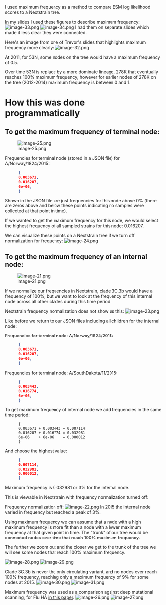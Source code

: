 I used maximum frequency as a method to compare ESM log likelihood scores to a Nextstrain tree.

In my slides I used these figures to describe maximum frequency:
<img
src="../Maximum%20Frequency/2e2beeec9ae8a54ae5f10136828449a430732729.png"
class="wikilink" alt="image-33.png" />
<img
src="../Maximum%20Frequency/b829fb45b1e922e14960544de00f4fe6709acc25.png"
class="wikilink" alt="image-34.png" />
I had them on separate slides which made it less clear they were connected.

Here's an image from one of Trevor's slides that highlights maximum frequency more clearly:
<img
src="../Maximum%20Frequency/0cb2934e8e83d7145a6353fc8504681954520fec.png"
class="wikilink" alt="image-32.png" />

At 2011, for 53N, some nodes on the tree would have a maximum frequency of 0.5.

Over time 53N is replace by a more dominate lineage, 278K that eventually reaches 100% maximum frequency, however for earlier nodes of 278K on the tree (2012-2014) maximum frequency is between 0 and 1.

# How this was done programmatically

## To get the maximum frequency of terminal node:

<figure>
<img
src="../Maximum%20Frequency/b6523c04d96a268fac7bf93f2f0663361568537f.png"
class="wikilink" alt="image-25.png" />
<figcaption aria-hidden="true">image-25.png</figcaption>
</figure>

Frequencies for terminal node (stored in a JSON file) for A/Norway/1824/2015:

``` json
      {
      0.003671,
      0.016207,
      6e-06,
      }
```

Shown in the JSON file are just frequencies for this node above 0% (there are zeros above and below these points indicating no samples were collected at that point in time).

If we wanted to get the maximum frequency for this node, we would select the highest frequency of all sampled strains for this node: 0.016207.

We can visualize these points on a Nextstrain tree if we turn off normalization for frequency:
<img
src="../Maximum%20Frequency/495ab18b066062ed3be1d27610792086848610c7.png"
class="wikilink" alt="image-24.png" />

## To get the maximum frequency of an internal node:

<figure>
<img
src="../Maximum%20Frequency/3a30ae7205d44a2494cb1fd21d84160f9842ea6f.png"
class="wikilink" alt="image-21.png" />
<figcaption aria-hidden="true">image-21.png</figcaption>
</figure>

If we normalize our frequencies in Nextstrain, clade 3C.3b would have a frequency of 100%, but we want to look at the frequency of this internal node across all other clades during this time period.

Nextstrain frequency normalization does not show us this:
<img
src="../Maximum%20Frequency/3689bd5d18730604a4efdaab6cba06a2fa41d2f4.png"
class="wikilink" alt="image-23.png" />

Like before we return to our JSON files including all children for the internal node:

Frequencies for terminal node: A/Norway/1824/2015:

``` json
      {
      0.003671,
      0.016207,
      6e-06,
      }
```

Frequencies for terminal node: A/SouthDakota/11/2015:

``` json
      {
      0.003443,
      0.016774,
      6e-06,
      }
```

To get maximum frequency of internal node we add frequencies in the same time period:

          {         
          0.003671 + 0.003443 = 0.007114
          0.016207 + 0.016774 = 0.032981
          6e-06    + 6e-06    = 0.000012
          }

And choose the highest value:

``` json
      {         
      0.007114,
      0.032981,
      0.000012,
      }
```

Maximum frequency is 0.032981 or 3% for the internal node.

This is viewable in Nextstrain with frequency normalization turned off:

Frequency normalization off:
<img
src="../Maximum%20Frequency/b4ec2d26708cadf0329bf59e3016020a25eb99c3.png"
class="wikilink" alt="image-22.png" />
In 2015 the internal node varied in frequency but reached a peak of 3%.

Using maximum frequency we can assume that a node with a high maximum frequency is more fit than a node with a lower maximum frequency at that given point in time. The "trunk" of our tree would be connected nodes over time that reach 100% maximum frequency.

The further we zoom out and the closer we get to the trunk of the tree we will see some nodes that reach 100% maximum frequency.

<img
src="../Maximum%20Frequency/92c2db5de0d31dfc41baff6a96fa227671acc24c.png"
class="wikilink" alt="image-28.png" />
<img
src="../Maximum%20Frequency/b9511a733447ac1bd773f297b1676fa51a89e0d1.png"
class="wikilink" alt="image-29.png" />

Clade 3C.3b is never the only circulating variant, and no nodes ever reach 100% frequency, reaching only a maximum frequency of 9% for some nodes at 2015.
<img
src="../Maximum%20Frequency/87be63cbd69cf4a6700d71c6dc29c74401f79b78.png"
class="wikilink" alt="image-30.png" />
<img
src="../Maximum%20Frequency/c0ece4220547b941377868432229bbb18bb87f80.png"
class="wikilink" alt="image-31.png" />

Maximum frequency was used as a comparison against deep mutational scanning, for Flu HA [in this paper](https://www.pnas.org/doi/10.1073/pnas.1806133115#fig04).
<img
src="../Maximum%20Frequency/16aaa3763d1d25bd9d0ea3e9d29f034c96e2452e.png"
class="wikilink" alt="image-26.png" />
<img
src="../Maximum%20Frequency/8a1763ed8be2c5f8bbb0afe21c18224626644cea.png"
class="wikilink" alt="image-27.png" />
